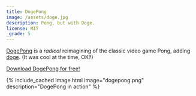 ```yaml
---
title: DogePong
image: /assets/doge.jpg
description: Pong, but with Doge.
license: MIT
_grade: 5
---
```


[DogePong](https://github.com/milkey-mouse/DogePong) is a *radical* reimagining of the classic video game Pong, adding [doge](https://en.wikipedia.org/wiki/Doge_(meme)). (It was cool at the time, OK‽)

[Download DogePong for free!](https://github.com/milkey-mouse/DogePong/raw/master/Doge%20Pong.exe)

{% include_cached image.html image="dogepong.png" description="DogePong in action" %}
